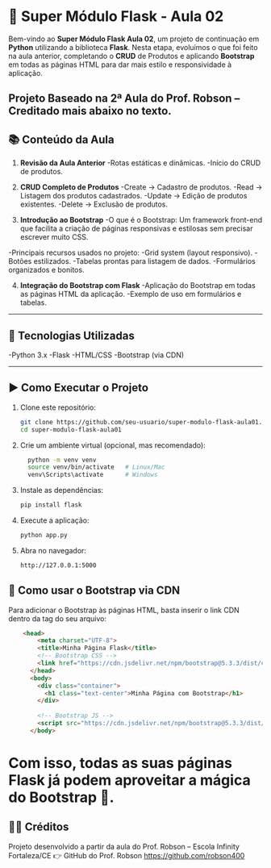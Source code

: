# 🐍 Super Módulo Flask - Aula 02

Bem-vindo ao **Super Módulo Flask Aula 02**, um projeto de continuação em **Python** utilizando a biblioteca **Flask**.
Nesta etapa, evoluímos o que foi feito na aula anterior, completando o **CRUD** de Produtos e aplicando **Bootstrap** em todas as páginas HTML para dar mais estilo e responsividade à aplicação.

Projeto Baseado na 2ª Aula do Prof. Robson – Creditado mais abaixo no texto.
---

## 📚 Conteúdo da Aula


1. **Revisão da Aula Anterior**
  -Rotas estáticas e dinâmicas.
  -Início do CRUD de produtos.

2. **CRUD Completo de Produtos**
  -Create → Cadastro de produtos.
  -Read → Listagem dos produtos cadastrados.
  -Update → Edição de produtos existentes.
  -Delete → Exclusão de produtos.

3. **Introdução ao Bootstrap**
  -O que é o Bootstrap:
Um framework front-end que facilita a criação de páginas responsivas e estilosas sem precisar escrever muito CSS.

  -Principais recursos usados no projeto:
    -Grid system (layout responsivo).
    -Botões estilizados.
    -Tabelas prontas para listagem de dados.
    -Formulários organizados e bonitos.

4. **Integração do Bootstrap com Flask**
  -Aplicação do Bootstrap em todas as páginas HTML da aplicação.
  -Exemplo de uso em formulários e tabelas.

---

## 🚀 Tecnologias Utilizadas
  -Python 3.x
  -Flask
  -HTML/CSS
  -Bootstrap (via CDN)
  
---

## ▶️ Como Executar o Projeto

1. Clone este repositório:
   ```bash
   git clone https://github.com/seu-usuario/super-modulo-flask-aula01.git
   cd super-modulo-flask-aula01
   
2. Crie um ambiente virtual (opcional, mas recomendado):
   ```bash
     python -m venv venv
     source venv/bin/activate   # Linux/Mac
     venv\Scripts\activate      # Windows

4. Instale as dependências:
   ```bash
   pip install flask

5. Execute a aplicação:
   ```bash
   python app.py

7. Abra no navegador:
   ```bash
   http://127.0.0.1:5000


## 🎨 Como usar o Bootstrap via CDN

Para adicionar o Bootstrap às páginas HTML, basta inserir o link CDN dentro da tag <head> do seu arquivo:
```html
    <head>
        <meta charset="UTF-8">
        <title>Minha Página Flask</title>
        <!-- Bootstrap CSS -->
        <link href="https://cdn.jsdelivr.net/npm/bootstrap@5.3.3/dist/css/bootstrap.min.css" rel="stylesheet">
      </head>
      <body>
        <div class="container">
          <h1 class="text-center">Minha Página com Bootstrap</h1>
        </div>
      
        <!-- Bootstrap JS -->
        <script src="https://cdn.jsdelivr.net/npm/bootstrap@5.3.3/dist/js/bootstrap.bundle.min.js"></script>
      </body>
```



# Com isso, todas as suas páginas Flask já podem aproveitar a mágica do Bootstrap 🎉.

## 👨‍🏫 Créditos

Projeto desenvolvido a partir da aula do Prof. Robson – Escola Infinity Fortaleza/CE
👉 GitHub do Prof. Robson
https://github.com/robson400
